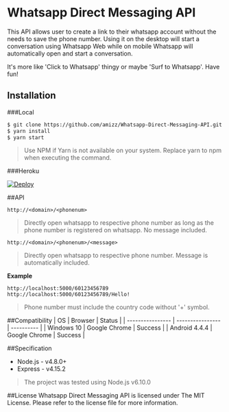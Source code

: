 # Whatsapp Direct Messaging API
This API allows user to create a link to their whatsapp account without the needs to save the phone number. Using it on the desktop will start a conversation using Whatsapp Web while on mobile Whatsapp will automatically open and start a conversation.

It's more like 'Click to Whatsapp' thingy or maybe 'Surf to Whatsapp'. Have fun!

## Installation

###Local
```bash
$ git clone https://github.com/amizz/Whatsapp-Direct-Messaging-API.git
$ yarn install
$ yarn start
```
> Use NPM if Yarn is not available on your system. Replace yarn to npm when executing the command.

###Heroku

[![Deploy](https://www.herokucdn.com/deploy/button.svg)](https://heroku.com/deploy)

##API

```
http://<domain>/<phonenum>
```
> Directly open whatsapp to respective phone number as long as the phone number is registered on whatsapp.
> No message included.

```
http://<domain>/<phonenum>/<message>
```
> Directly open whatsapp to respective phone number. Message is automatically included.

**Example**
```
http://localhost:5000/60123456789
http://localhost:5000/60123456789/Hello!
```

> Phone number must include the country code without '+' symbol.

##Compatibility
| OS               | Browser          | Status     |
| ---------------- | ---------------- | ---------- |
| Windows 10       | Google Chrome    | Success    |
| Android 4.4.4    | Google Chrome    | Success    |

##Specification
- Node.js - v4.8.0+
- Express - v4.15.2 

> The project was tested using Node.js v6.10.0

##License
Whatsapp Direct Messaging API is licensed under The MIT License. Please refer to the license file for more information.